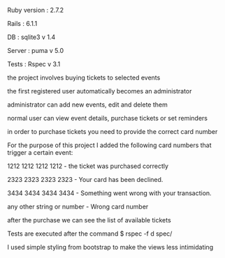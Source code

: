 Ruby version : 2.7.2

Rails : 6.1.1

DB : sqlite3 v 1.4

Server : puma v 5.0

Tests : Rspec v 3.1



the project involves buying tickets to selected events

the first registered user automatically becomes an administrator

administrator can add new events, edit and delete them

normal user can view event details, purchase tickets or set reminders

in order to purchase tickets you need to provide the correct card number

For the purpose of this project I added the following card numbers that trigger a certain event:

1212 1212 1212 1212 - the ticket was purchased correctly

2323 2323 2323 2323 - Your card has been declined.

3434 3434 3434 3434 - Something went wrong with your transaction.

any other string or number - Wrong card number

after the purchase we can see the list of available tickets

Tests are executed after the command  $ rspec -f d spec/

I used simple styling from bootstrap to make the views less intimidating
